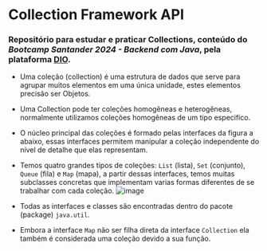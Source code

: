 # Collection Framework API

### Repositório para estudar e praticar Collections, conteúdo do *Bootcamp Santander 2024 - Backend com Java*, pela  plataforma [DIO](https://web.dio.me/home).

- Uma coleção (collection) é uma estrutura de dados que serve para agrupar muitos elementos em uma única unidade, estes elementos precisão ser Objetos.
- Uma Collection pode ter coleções homogêneas e heterogêneas, normalmente utilizamos coleções homogêneas de um tipo especifico.
- O núcleo principal das coleções é formado pelas interfaces da figura a abaixo, essas interfaces permitem manipular a coleção independente do nível de detalhe que elas representam.
- Temos quatro grandes tipos de coleções: `List` (lista), `Set` (conjunto), `Queue` (fila) e `Map` (mapa), a partir dessas interfaces, temos muitas subclasses concretas que implementam varias formas diferentes de se trabalhar com cada coleção.
![image](https://github.com/annalumoreira/collections-java-api/assets/101356410/75d6c762-3282-4119-9681-11a5053d62ed)



- Todas as interfaces e classes são encontradas dentro do pacote (package) `java.util`.
- Embora a interface `Map` não ser filha direta da interface `Collection` ela também é considerada uma coleção devido a sua função.
